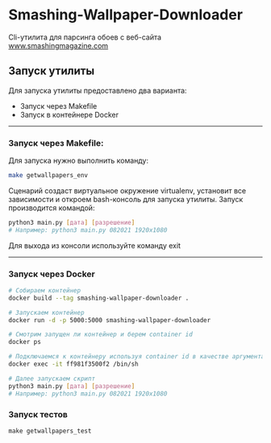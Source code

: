 # Smashing-Wallpaper-Downloader

Cli-утилита для парсинга обоев с веб-сайта www.smashingmagazine.com

## Запуск утилиты

Для запуска утилиты предоставлено два варианта:
+ Запуск через Makefile
+ Запуск в контейнере Docker
----
### Запуск через Makefile:

Для запуска нужно выполнить команду:

```bash
make getwallpapers_env
```
Сценарий создаст виртуальное окружение virtualenv, установит все зависимости и откроем bash-консоль для запуска утилиты. Запуск производится командой:

```bash
python3 main.py [дата] [разрешение]
# Например: python3 main.py 082021 1920x1080
```
Для выхода из консоли используйте команду exit

----
### Запуск через Docker


``` bash
# Собираем контейнер
docker build --tag smashing-wallpaper-downloader .

# Запускаем контейнер
docker run -d -p 5000:5000 smashing-wallpaper-downloader

# Смотрим запущен ли контейнер и берем container id
docker ps

# Подключаемся к контейнеру используя container id в качестве аргумента
docker exec -it ff981f3500f2 /bin/sh

# Далее запускаем скрипт
python3 main.py [дата] [разрешение]
# Например: python3 main.py 082021 1920x1080
```

### Запуск тестов

```
make getwallpapers_test
```